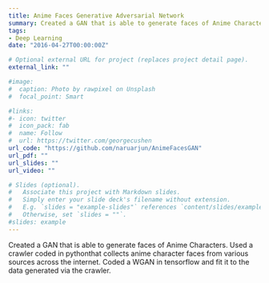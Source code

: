 ```yaml
---
title: Anime Faces Generative Adversarial Network 
summary: Created a GAN that is able to generate faces of Anime Characters. Used a crawler coded in pythonthat collects anime character faces from various sources across the internet. Coded a WGAN in tensorflow and fit it to the data generated via the crawler.
tags:
- Deep Learning
date: "2016-04-27T00:00:00Z"

# Optional external URL for project (replaces project detail page).
external_link: ""

#image:
#  caption: Photo by rawpixel on Unsplash
#  focal_point: Smart

#links:
#- icon: twitter
#  icon_pack: fab
#  name: Follow
#  url: https://twitter.com/georgecushen
url_code: "https://github.com/naruarjun/AnimeFacesGAN"
url_pdf: ""
url_slides: ""
url_video: ""

# Slides (optional).
#   Associate this project with Markdown slides.
#   Simply enter your slide deck's filename without extension.
#   E.g. `slides = "example-slides"` references `content/slides/example-slides.md`.
#   Otherwise, set `slides = ""`.
#slides: example
---
```

Created a GAN that is able to generate faces of Anime Characters. Used a crawler coded in pythonthat collects anime character faces from various sources across the internet. Coded a WGAN in tensorflow and fit it to the data generated via the crawler.

